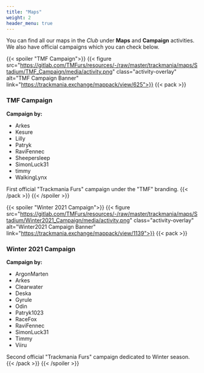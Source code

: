 ```yaml
---
title: "Maps"
weight: 2
header_menu: true
---
```


You can find all our maps in the *Club* under **Maps** and **Campaign** activities.
We also have official campaigns which you can check below.

{{< spoiler "TMF Campaign">}}
    {{< figure src="https://gitlab.com/TMFurs/resources/-/raw/master/trackmania/maps/Stadium/TMF_Campaign/media/activity.png" class="activity-overlay" alt="TMF Campaign Banner" link="https://trackmania.exchange/mappack/view/625">}}
    {{< pack >}}
### TMF Campaign
**Campaign by:**
- Arkes
- Kesure
- Lilly
- Patryk
- RaviFennec
- Sheepersleep
- SimonLuck31
- timmy
- WalkingLynx

First official "Trackmania Furs" campaign under the "TMF" branding.
    {{< /pack >}}
{{< /spoiler >}}

{{< spoiler "Winter 2021 Campaign">}}
    {{< figure src="https://gitlab.com/TMFurs/resources/-/raw/master/trackmania/maps/Stadium/Winter2021_Campaign/media/activity.png" class="activity-overlay" alt="Winter2021 Campaign Banner" link="https://trackmania.exchange/mappack/view/1139">}}
    {{< pack >}}
### Winter 2021 Campaign
**Campaign by:**
- ArgonMarten
- Arkes
- Clearwater
- Deska
- Gyrule
- Odin
- Patryk1023
- RaceFox
- RaviFennec
- SimonLuck31
- Timmy
- Viiru

Second official "Trackmania Furs" campaign dedicated to Winter season.
    {{< /pack >}}
{{< /spoiler >}}

